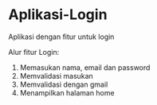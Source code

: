 # Aplikasi-Login
Aplikasi dengan fitur untuk login

Alur fitur Login:
1. Memasukan nama, email dan password
2. Memvalidasi masukan
3. Memvalidasi dengan gmail
4. Menampilkan halaman home
